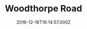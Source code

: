 ---
date: 2016-12-18T16:14:57.000Z
title: Woodthorpe Road
latitude: 52.04002155201904
longitude: 0.9642601935527034
category: checkin
---